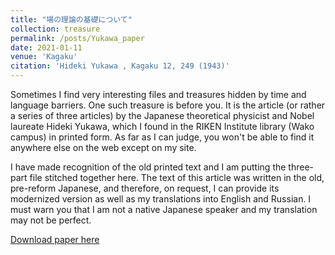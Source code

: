 ```yaml
---
title: "場の理論の基礎について"
collection: treasure
permalink: /posts/Yukawa_paper
date: 2021-01-11
venue: 'Kagaku'
citation: 'Hideki Yukawa , Kagaku 12, 249 (1943)'
---
```


Sometimes I find very interesting files and treasures hidden by time and language barriers. One such treasure is before you. It is the article (or rather a series of three articles) by the Japanese theoretical physicist and Nobel laureate Hideki Yukawa, which I found in the RIKEN Institute library (Wako campus) in printed form. As far as I can judge, you won't be able to find it anywhere else on the web except on my site. 

I have made recognition of the old printed text and I am putting the three-part file stitched together here. The text of this article was written in the old, pre-reform Japanese, and therefore, on request, I can provide its modernized version as well as my translations into English and Russian. I must warn you that I am not a native Japanese speaker and my translation may not be perfect. 

[Download paper here](http://kirill-shulga.github.io/files/YukawaMain.pdf)
